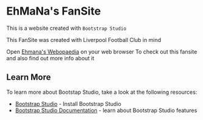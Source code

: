 # EhMaNa's FanSite 
This is a website created with `Bootstrap Studio`

This FanSite was created with Liverpool Football Club in mind

Open [Ehmana's Webopaedia](https://ehmana.github.io/Ehmana%20Workshop.html) on your web browser
To check out this fansite and also find out more info about it

## Learn More

To learn more about Bootstap Studio, take a look at the following resources:

- [Bootstrap Studio](https://bootstrapstudio.io) - Install Bootstrap Studio
- [Bootstrap Studio Documentation](https://bootstrapstudio.io/docs/) - learn about Bootstrap Studio features 